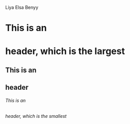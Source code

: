 Liya Elsa Benyy
# This is an <h1> header, which is the largest
## This is an <h2> header
###### This is an <h6> header, which is the smallest
